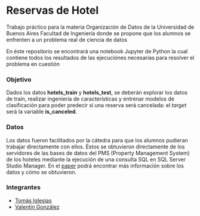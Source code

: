 # Reservas de Hotel

Trabajo práctico para la materia Organización de Datos de la Universidad de Buenos Aires Facultad de Ingeniería donde se propone que los alumnos se enfrenten a un problema real de ciencia de datos

En éste repositorio se encontrará una notebook Jupyter de Python la cual contiene todos los resultados de las ejecuciónes necesarias para resolver el problema en cuestión

### Objetivo
Dados los datos **hotels_train** y **hotels_test**, se deberán explorar los datos de train, realizar ingeniería de características y entrenar modelos de clasificación para poder predecir si una reserva será cancelada: el *target* será la variable **is_canceled**.

### Datos
Los datos fueron facilitados por la cátedra para que los alumnos pudieran trabajar directamente con ellos. Éstos se obtuvieron directamente de los servidores de las bases de datos del PMS (Property Management System) de los hoteles mediante la ejecución de una consulta SQL en SQL Server Studio Manager. En el [paper](paper.pdf) podrá encontrar más información sobre los datos y cómo se obtuvieron.

### Integrantes
- [Tomás Iglesias](https://github.com/IglesiasT)
- [Valentín González](https://github.com/ValenGonzalez03)
